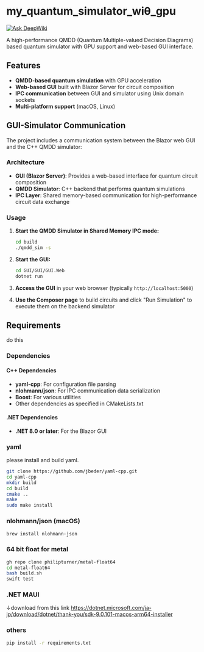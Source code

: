 # my_quantum_simulator_wiθ_gpu
[![Ask DeepWiki](https://deepwiki.com/badge.svg)](https://deepwiki.com/uj151133/my_quantum_simulator_with_gpu)

A high-performance QMDD (Quantum Multiple-valued Decision Diagrams) based quantum simulator with GPU support and web-based GUI interface.

## Features

- **QMDD-based quantum simulation** with GPU acceleration
- **Web-based GUI** built with Blazor Server for circuit composition
- **IPC communication** between GUI and simulator using Unix domain sockets
- **Multi-platform support** (macOS, Linux)

## GUI-Simulator Communication

The project includes a communication system between the Blazor web GUI and the C++ QMDD simulator:

### Architecture
- **GUI (Blazor Server)**: Provides a web-based interface for quantum circuit composition
- **QMDD Simulator**: C++ backend that performs quantum simulations
- **IPC Layer**: Shared memory-based communication for high-performance circuit data exchange

### Usage

1. **Start the QMDD Simulator in Shared Memory IPC mode:**
   ```bash
   cd build
   ./qmdd_sim -s
   ```

2. **Start the GUI:**
   ```bash
   cd GUI/GUI/GUI.Web
   dotnet run
   ```

3. **Access the GUI** in your web browser (typically `http://localhost:5000`)

4. **Use the Composer page** to build circuits and click "Run Simulation" to execute them on the backend simulator

## Requirements
do this

### Dependencies

#### C++ Dependencies
- **yaml-cpp**: For configuration file parsing
- **nlohmann/json**: For IPC communication data serialization
- **Boost**: For various utilities
- Other dependencies as specified in CMakeLists.txt

#### .NET Dependencies
- **.NET 8.0 or later**: For the Blazor GUI

### yaml
please install and build yaml.
```zsh
git clone https://github.com/jbeder/yaml-cpp.git
cd yaml-cpp
mkdir build
cd build
cmake ..
make
sudo make install
```

### nlohmann/json (macOS)
```zsh
brew install nlohmann-json
```

### 64 bit float for metal

```zsh
gh repo clone philipturner/metal-float64
cd metal-float64
bash build.sh
swift test
```

### .NET MAUI
↓download from this link
https://dotnet.microsoft.com/ja-jp/download/dotnet/thank-you/sdk-9.0.101-macos-arm64-installer

### others
```zsh
pip install -r requirements.txt
```



